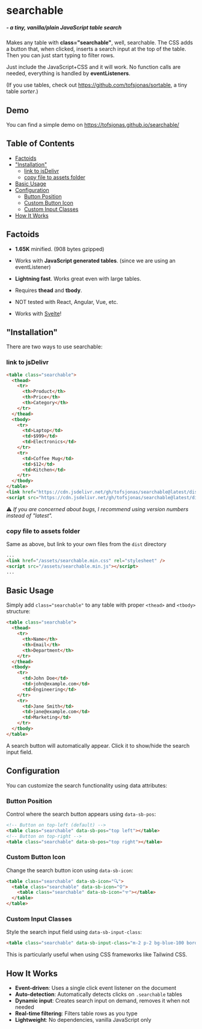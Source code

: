 <!-- markdownlint-disable MD033 MD026 -->
<h1>searchable</h1>
<h5>- a tiny, vanilla/plain JavaScript table search</h5>

Makes any table with **class="searchable"**, well, searchable. The CSS adds a button that, when clicked, inserts a search input at the top of the table. Then you can just start typing to filter rows.

Just include the JavaScript+CSS and it will work. No function calls are needed, everything is handled by **eventListeners**.

(If you use tables, check out <https://github.com/tofsjonas/sortable>, a tiny table _sorter_.)

<h2>Demo</h2>

You can find a simple demo on <https://tofsjonas.github.io/searchable/>

<h2>Table of Contents</h2>

<!-- TOC -->

- [Factoids](#factoids)
- ["Installation"](#installation)
  - [link to jsDelivr](#link-to-jsdelivr)
  - [copy file to assets folder](#copy-file-to-assets-folder)
- [Basic Usage](#basic-usage)
- [Configuration](#configuration)
  - [Button Position](#button-position)
  - [Custom Button Icon](#custom-button-icon)
  - [Custom Input Classes](#custom-input-classes)
- [How It Works](#how-it-works)

<!-- /TOC -->

## Factoids

- **1.65K** minified. (908 bytes gzipped)

- Works with **JavaScript generated tables**. (since we are using an eventListener)

- **Lightning fast**. Works great even with large tables.

- Requires **thead** and **tbody**.

- NOT tested with React, Angular, Vue, etc.

- Works with [Svelte](https://svelte.dev/)!

## "Installation"

There are two ways to use searchable:

### link to jsDelivr

```html
<table class="searchable">
  <thead>
    <tr>
      <th>Product</th>
      <th>Price</th>
      <th>Category</th>
    </tr>
  </thead>
  <tbody>
    <tr>
      <td>Laptop</td>
      <td>$999</td>
      <td>Electronics</td>
    </tr>
    <tr>
      <td>Coffee Mug</td>
      <td>$12</td>
      <td>Kitchen</td>
    </tr>
  </tbody>
</table>
<link href="https://cdn.jsdelivr.net/gh/tofsjonas/searchable@latest/dist/searchable.min.css" rel="stylesheet" />
<script src="https://cdn.jsdelivr.net/gh/tofsjonas/searchable@latest/dist/searchable.min.js"></script>
```

⚠️ _If you are concerned about bugs, I recommend using version numbers instead of "latest"._

### copy file to assets folder

Same as above, but link to your own files from the `dist` directory

```html
...
<link href="/assets/searchable.min.css" rel="stylesheet" />
<script src="/assets/searchable.min.js"></script>
...
```

## Basic Usage

Simply add `class="searchable"` to any table with proper `<thead>` and `<tbody>` structure:

```html
<table class="searchable">
  <thead>
    <tr>
      <th>Name</th>
      <th>Email</th>
      <th>Department</th>
    </tr>
  </thead>
  <tbody>
    <tr>
      <td>John Doe</td>
      <td>john@example.com</td>
      <td>Engineering</td>
    </tr>
    <tr>
      <td>Jane Smith</td>
      <td>jane@example.com</td>
      <td>Marketing</td>
    </tr>
  </tbody>
</table>
```

A search button will automatically appear. Click it to show/hide the search input field.

## Configuration

You can customize the search functionality using data attributes:

### Button Position

Control where the search button appears using `data-sb-pos`:

```html
<!-- Button on top-left (default) -->
<table class="searchable" data-sb-pos="top left"></table>
<!-- Button on top-right -->
<table class="searchable" data-sb-pos="top right"></table>
```

### Custom Button Icon

Change the search button icon using `data-sb-icon`:

```html
<table class="searchable" data-sb-icon="🔍">
  <table class="searchable" data-sb-icon="⚲">
    <table class="searchable" data-sb-icon="ᯤ"></table>
  </table>
</table>
```

### Custom Input Classes

Style the search input field using `data-sb-input-class`:

```html
<table class="searchable" data-sb-input-class="m-2 p-2 bg-blue-100 border border-blue-300 rounded-lg"></table>
```

This is particularly useful when using CSS frameworks like Tailwind CSS.

## How It Works

- **Event-driven**: Uses a single click event listener on the document
- **Auto-detection**: Automatically detects clicks on `.searchable` tables
- **Dynamic input**: Creates search input on demand, removes it when not needed
- **Real-time filtering**: Filters table rows as you type
- **Lightweight**: No dependencies, vanilla JavaScript only
